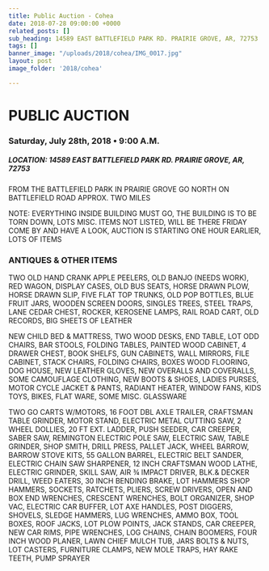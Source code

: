 ```yaml
---
title: Public Auction - Cohea
date: 2018-07-28 09:00:00 +0000
related_posts: []
sub_heading: 14589 EAST BATTLEFIELD PARK RD. PRAIRIE GROVE, AR, 72753
tags: []
banner_image: "/uploads/2018/cohea/IMG_0017.jpg"
layout: post
image_folder: '2018/cohea'

---
```

# PUBLIC AUCTION
### Saturday, July 28th, 2018 • 9:00 A.M.
##### LOCATION: 14589 EAST BATTLEFIELD PARK RD. PRAIRIE GROVE, AR, 72753
FROM THE BATTLEFIELD PARK IN PRAIRIE GROVE GO NORTH ON BATTLEFIELD ROAD APPROX. TWO MILES

NOTE: EVERYTHING INSIDE BUILDING MUST GO, THE BUILDING IS TO BE TORN DOWN, LOTS MISC. ITEMS NOT LISTED, WILL BE THERE FRIDAY COME BY AND HAVE A LOOK, AUCTION IS STARTING ONE HOUR EARLIER, LOTS OF ITEMS
<!--break-->
### ANTIQUES & OTHER ITEMS
TWO OLD HAND CRANK APPLE PEELERS, OLD BANJO (NEEDS WORK), RED WAGON, DISPLAY CASES, OLD BUS SEATS, HORSE DRAWN PLOW, HORSE DRAWN SLIP, FIVE FLAT TOP TRUNKS, OLD POP BOTTLES, BLUE FRUIT JARS, WOODEN SCREEN DOORS, SINGLES TREES, STEEL TRAPS, LANE CEDAR CHEST, ROCKER, KEROSENE LAMPS, RAIL ROAD CART, OLD RECORDS, BIG SHEETS OF LEATHER

NEW CHILD BED & MATTRESS, TWO WOOD DESKS, END TABLE, LOT ODD CHAIRS, BAR STOOLS, FOLDING TABLES, PAINTED WOOD CABINET, 4 DRAWER CHEST, BOOK SHELFS, GUN CABINETS, WALL MIRRORS, FILE CABINET, STACK CHAIRS, FOLDING CHAIRS, BOXES WOOD FLOORING, DOG HOUSE, NEW LEATHER GLOVES, NEW OVERALLS AND COVERALLS, SOME CAMOUFLAGE CLOTHING, NEW BOOTS & SHOES, LADIES PURSES, MOTOR CYCLE JACKET & PANTS, RADIANT HEATER, WINDOW FANS, KIDS TOYS, BIKES, FLAT WARE, SOME MISC. GLASSWARE

 TWO GO CARTS W/MOTORS, 16 FOOT DBL AXLE TRAILER, CRAFTSMAN TABLE GRINDER, MOTOR STAND, ELECTRIC METAL CUTTING SAW, 2 WHEEL DOLLIES, 20 FT EXT. LADDER, PUSH SEEDER, CAR CREEPER, SABER SAW, REMINGTON ELECTRIC POLE SAW, ELECTRIC SAW, TABLE GRINDER, SHOP SMITH, DRILL PRESS, PALLET JACK, WHEEL BARROW, BARROW STOVE KITS, 55 GALLON BARREL, ELECTRIC BELT SANDER, ELECTRIC CHAIN SAW SHARPENER, 12 INCH CRAFTSMAN WOOD LATHE, ELECTRIC GRINDER, SKILL SAW, AIR ¾ IMPACT DRIVER, BLK.& DECKER DRILL, WEED EATERS, 30 INCH BENDING BRAKE, LOT HAMMERS SHOP HAMMERS, SOCKETS, RATCHETS, PLIERS, SCREW DRIVERS, OPEN AND BOX END WRENCHES, CRESCENT WRENCHES, BOLT ORGANIZER, SHOP VAC, ELECTRIC CAR BUFFER, LOT AXE HANDLES, POST DIGGERS, SHOVELS, SLEDGE HAMMERS, LUG WRENCHES, AMMO BOX, TOOL BOXES, ROOF JACKS, LOT PLOW POINTS, JACK STANDS, CAR CREEPER, NEW CAR RIMS, PIPE WRENCHES, LOG CHAINS, CHAIN BOOMERS, FOUR INCH WOOD PLANER, LAWN CHIEF MULCH TUB, JARS BOLTS & NUTS, LOT CASTERS, FURNITURE CLAMPS, NEW MOLE TRAPS, HAY RAKE TEETH, PUMP SPRAYER